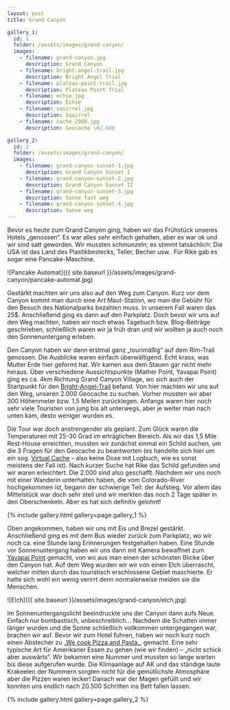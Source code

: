 ```yaml
---
layout: post
title: Grand Canyon

gallery_1:
  id: 1
  folder: /assets/images/grand-canyon/
  images:
    - filename: grand-canyon.jpg
      description: Grand Canyon
    - filename: bright-angel-trail.jpg
      description: Bright Angel Trial
    - filename: plateau-point-trail.jpg
      description: Plateau Point Trial
    - filename: echse.jpg
      description: Echse
    - filename: squirrel.jpg
      description: Squirrel
    - filename: cache-2000.jpg
      description: Geocache \#2.000

gallery_2:
  id: 2
  folder: /assets/images/grand-canyon/
  images:
    - filename: grand-canyon-sunset-1.jpg
      description: Grand Canyon Sunset I
    - filename: grand-canyon-sunset-2.jpg
      description: Grand Canyon Sunset II
    - filename: grand-canyon-sunset-3.jpg
      description: Sonne fast weg
    - filename: grand-canyon-sunset-4.jpg
      description: Sonne weg
---
```


Bevor es heute zum Grand Canyon ging, haben wir das Frühstück unseres Hotels „genossen“. Es war alles sehr einfach gehalten, aber es war ok und wir sind satt geworden. Wir mussten schmunzeln; es stimmt tatsächlich: Die USA ist das Land des Plastikbestecks, Teller, Becher usw.. Für Rike gab es sogar eine Pancake-Maschine.

![Pancake Automat]({{ site.baseurl }}/assets/images/grand-canyon/pancake-automat.jpg)

Gestärkt machten wir uns also auf den Weg zum Canyon. Kurz vor dem Canyon kommt man durch eine Art Maut-Station, wo man die Gebühr für den Besuch des Nationalparks bezahlen muss. In unserem Fall waren das 25\$. Anschließend ging es dann auf den Parkplatz. Doch bevor wir uns auf den Weg machten, haben wir noch etwas Tagebuch bzw. Blog-Beiträge geschrieben, schließlich waren wir ja früh dran und wir wollten ja auch noch den Sonnenuntergang erleben.

Den Canyon haben wir dann erstmal ganz „tourimäßig“ auf dem Rim-Trail genossen. Die Ausblicke waren einfach überwältigend. Echt krass, was Mutter Erde hier geformt hat. Wir kamen aus dem Stauen gar nicht mehr heraus. Über verschiedene Aussichtspunkte (Mather Point, Yavapai Point) ging es ca. 4km Richtung Grand Canyon Village, wo sich auch der Startpunkt für den [Bright-Angel-Trail][bright-angel-trail] befand. Von hier machten wir uns auf den Weg, unseren 2.000 Geocache zu suchen. Vorher mussten wir aber 300 Höhenmeter bzw. 1,5 Meilen zurücklegen. Anfangs waren hier noch sehr viele Touristen von jung bis alt unterwegs, aber je weiter man nach unten kam, desto weniger wurden es.

Die Tour war doch anstrengender als geplant. Zum Glück waren die Temperaturen mit 25-30 Grad im erträglichen Bereich. Als wir das 1,5 Mile Rest-House erreichten, mussten wir zunächst einmal ein Schild suchen, um die 3 Fragen für den Geocache zu beantworten (es handelte sich hier um ein sog. [Virtual Cache][virtual-cache] – also keine Dose mit Logbuch, wie es sonst meistens der Fall ist). Nach kurzer Suche hat Rike das Schild gefunden und wir waren erleichtert. Die 2.000 sind also geschafft. Nachdem wir uns noch mit einer Wanderin unterhalten haben, die vom Colorado-River hochgekommen ist, begann der schwierige Teil: der Aufstieg. Vor allem das Mittelstück war doch sehr steil und wir merkten das noch 2 Tage später in den Oberschenkeln. Aber es hat sich definitiv gelohnt!

{% include gallery.html gallery=page.gallery_1 %}

Oben angekommen, haben wir uns mit Eis und Brezel gestärkt. Anschließend ging es mit dem Bus wieder zurück zum Parkplatz, wo wir noch ca. eine Stunde lang Erinnerungen festgehalten haben. Eine Stunde vor Sonnenuntergang haben wir uns dann mit Kamera bewaffnet zum [Yavapai Point][yavapai-point] gemacht, von wo aus man einen der schönsten Blicke über den Canyon hat. Auf dem Weg wurden wir wir von einen Elch überrascht, welcher mitten durch das touristisch erschlossene Gebiet maschierte. Er hatte sich wohl ein wenig verirrt denn normalerweise meiden sie die Menschen.

![Elch]({{ site.baseurl }}/assets/images/grand-canyon/elch.jpg)

Im Sonnenuntergangslicht beeindruckte uns der Canyon dann aufs Neue. Einfach nur bombastisch, unbeschreiblich… Nachdem die Schatten immer länger wurden und die Sonne schließlich vollkommen untergegangen war, brachen wir auf. Bevor wir zum Hotel fuhren, haben wir noch kurz noch einen Abstecher zu „[We cook Pizza and Pasta][pizza-pasta]„, gemacht. Eine sehr typische Art für Amerikaner Essen zu gehen (wie wir finden) – „nicht schick aber auswärts“. Wir bekamen eine Nummer und mussten so lange warten bis diese aufgerufen wurde. Die Klimaanlage auf AK und das ständige laute Krakeelen der Nummern sorgten nicht für die gemütlichste Atmosphäre aber die Pizzen waren lecker! Danach war der Magen gefüllt und wir konnten uns endlich nach 20.500 Schritten ins Bett fallen lassen.

{% include gallery.html gallery=page.gallery_2 %}

[bright-angel-trail]: https://en.wikipedia.org/wiki/Bright_Angel_Trail
[virtual-cache]: https://www.cachewiki.de/wiki/Cachetypen#Virtual_Cache
[yavapai-point]: https://www.americansouthwest.net/arizona/grand_canyon/yavapai-point.html
[pizza-pasta]: https://de.foursquare.com/v/we-cook-pizza-and-pasta/4c3e8b911ef0d13a398c9280
